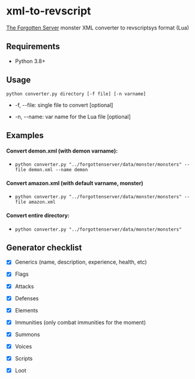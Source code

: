 
# xml-to-revscript

  

[The Forgotten Server](https://github.com/otland/forgottenserver) monster XML converter to revscriptsys format (Lua)

  

## Requirements

* Python 3.8+

  

## Usage

`python converter.py directory [-f file] [-n varname]`

  

- -f, --file: single file to convert [optional]

-  -n, --name: var name for the Lua file [optional]

  

## Examples

#### Convert demon.xml (with demon varname):

- `python converter.py "../forgottenserver/data/monster/monsters" --file demon.xml --name demon`

#### Convert amazon.xml (with default varname, monster)

- `python converter.py "../forgottenserver/data/monster/monsters" --file amazon.xml`

#### Convert entire directory:

- `python converter.py "../forgottenserver/data/monster/monsters"`

  

## Generator checklist

- [x] Generics (name, description, experience, health, etc)

- [x] Flags

- [x] Attacks

- [x] Defenses

- [x] Elements

- [x] Immunities (only combat immunities for the moment)

- [x] Summons

- [x] Voices

- [x] Scripts

- [x] Loot
